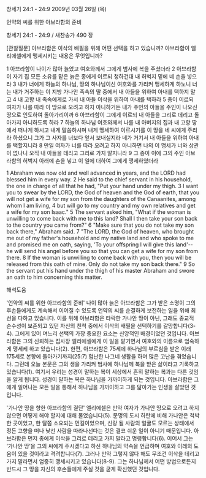 창세기 24:1 - 24:9 
2009년 03월 26일 (목)

언약의 씨를 위한 아브라함의 준비



창세기 24:1 - 24:9 / 새찬송가 490 장

[관찰질문]
아브라함은 이삭의 배필을 위해 어떤 선택을 하고 있습니까?
아브라함이 엘리에셀에게 맹세시키는 내용은 무엇입니까?

1 아브라함이 나이가 많아 늙었고 여호와께서 그에게 범사에 복을 주셨더라 
2 아브라함이 자기 집 모든 소유를 맡은 늙은 종에게 이르되 청하건대 내 허벅지 밑에 네 손을 넣으라 
3 내가 너에게 하늘의 하나님, 땅의 하나님이신 여호와를 가리켜 맹세하게 하노니 너는 내가 거주하는 이 지방 가나안 족속의 딸 중에서 내 아들을 위하여 아내를 택하지 말고 
4 내 고향 내 족속에게로 가서 내 아들 이삭을 위하여 아내를 택하라 
5 종이 이르되 여자가 나를 따라 이 땅으로 오려고 하지 아니하거든 내가 주인의 아들을 주인이 나오신 땅으로 인도하여 돌아가리이까 
6 아브라함이 그에게 이르되 내 아들을 그리로 데리고 돌아가지 아니하도록 하라 
7 하늘의 하나님 여호와께서 나를 내 아버지의 집과 내 고향 땅에서 떠나게 하시고 내게 말씀하시며 내게 맹세하여 이르시기를 이 땅을 네 씨에게 주리라 하셨으니 그가 그 사자를 너보다 앞서 보내실지라 네가 거기서 내 아들을 위하여 아내를 택할지니라 
8 만일 여자가 너를 따라 오려고 하지 아니하면 나의 이 맹세가 너와 상관이 없나니 오직 내 아들을 데리고 그리로 가지 말지니라 
9 그 종이 이에 그의 주인 아브라함의 허벅지 아래에 손을 넣고 이 일에 대하여 그에게 맹세하였더라  

1 Abraham was now old and well advanced in years, and the LORD had blessed him in every way. 
2 He said to the chief servant in his household, the one in charge of all that he had, "Put your hand under my thigh. 
3 I want you to swear by the LORD, the God of heaven and the God of earth, that you will not get a wife for my son from the daughters of the Canaanites, among whom I am living, 
4 but will go to my country and my own relatives and get a wife for my son Isaac." 
5 The servant asked him, "What if the woman is unwilling to come back with me to this land? Shall I then take your son back to the country you came from?" 
6 "Make sure that you do not take my son back there," Abraham said. 
7 "The LORD, the God of heaven, who brought me out of my father's household and my native land and who spoke to me and promised me on oath, saying, 'To your offspring I will give this land'-- he will send his angel before you so that you can get a wife for my son from there. 
8 If the woman is unwilling to come back with you, then you will be released from this oath of mine. Only do not take my son back there." 
9 So the servant put his hand under the thigh of his master Abraham and swore an oath to him concerning this matter.

해석도움





'언약의 씨를 위한 아브라함의 준비'
 나이 많아 늙은 아브라함은 그가 받은 소명이 그의 후손들에게도 계속해서 이어질 수 있도록 언약의 씨를 순결하게 보전하는 일을 위해 최선을 다하고 있습니다. 이를 위해 아브라함은 타락한 가나안 땅이 아닌, 그래도 종교적 순수성이 보존되고 있던 자신의 친척 중에서 이삭의 배필을 선택하기를 갈망합니다(3-4). 그에게 있어 며느리 선택의 가장 중요한 요소는 신앙적인 배경이었던 것입니다. 아브라함은 그의 신뢰하는 집사장 엘리에셀에게 이 일을 맡기면서 여호와의 이름으로 엄숙하게 맹세케 하고 있습니다(2). 한편, 아브라함은 75세에 하나님의 부르심을 받은 이래 175세로 본향에 돌아가기까지(25:7) 험난한 나그네 생활을 하며 많은 고난을 겪었습니다. 그런데 오늘 본문은 그의 생을 가리켜 범사에 하나님께 복을 받은 삶이라고 기록하고 있습니다(1). 여기서 우리는 성경이 말하는 복이 세상에서 흔히 말하는 복과는 다른 것임을 알게 됩니다. 성경이 말하는 복은 하나님을 가까이하게 되는 것입니다. 아브라함은 그에게 일어나는 모든 일을 통해서 하나님을 가까이하고 그를 닮아가는 인생을 살았던 것입니다.         

'가나안 땅을 향한 아브라함의 결단'
 엘리에셀은 만약 여자가 가나안 땅으로 오려고 하지 않으면 어떻게 해야 할지에 대해 물었습니다(5). 문명의 도시 하란에 비해 가나안은 척박한 곳이었고, 한 달쯤 소요되는 먼길이었으며, 신랑 될 사람의 얼굴도 모르는 상태에서 정든 고향을 떠나 낯선 사람을 따라나선다는 것은 결코 쉬운 일이 아니기 때문입니다. 아브라함은 먼저 종에게 이삭을 그리로 데리고 가지 말라고 명령합니다(6). 이어서 그는 ‘가나안 땅’을 그의 씨에게 주시겠다고 하신 하나님의 약속을 언급하며 여호와 이레의 도움이 있을 것이라고 격려합니다(7). 그러나 만약 그렇지 않다 해도 무조건 이삭을 데리고 가지 말라면서 엄중히 맹세시키고 있습니다(8-9). 그는 하나님께서 어떤 방법으로든지 반드시 그 땅을 자신의 후손들에게 주실 것을 굳게 확신했던 것입니다.
